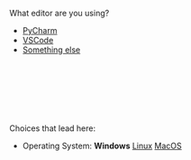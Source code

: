 What editor are you using?



- [PyCharm](ci-pycharm.md)
- [VSCode](ci-vscode_a.md)
- [Something else](ci-no-help.md)



<br><br><br>
------
Choices that lead here:
- Operating System: **Windows** [Linux](cant-import2_b.md) [MacOS](cant-import2_c.md)
